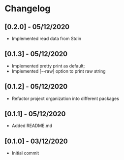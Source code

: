 # Changelog

## [0.2.0] - 05/12/2020

* Implemented read data from Stdin

## [0.1.3] - 05/12/2020

* Implemented pretty print as default;
* Implemented [--raw] option to print raw string

## [0.1.2] - 05/12/2020

* Refactor project organization into different packages

## [0.1.1] - 05/12/2020

* Added README.md

## [0.1.0] - 03/12/2020

* Initial commit